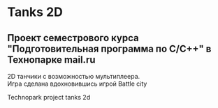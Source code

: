  # Tanks 2D  
 ## Проект семестрового курса "Подготовительная программа по С/С++" в Технопарке mail.ru  
  
2D танчики с возможностью мультиплеера.  
Игра сделана вдохновившись игрой Battle city 



Technopark project tanks 2d
